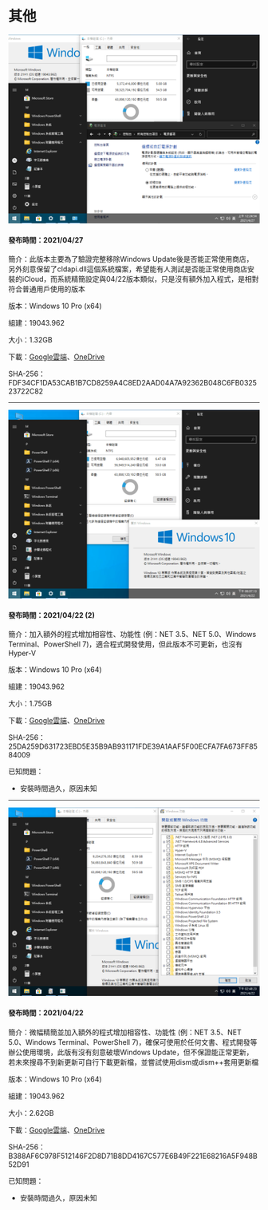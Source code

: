 # 其他

![preview.png](/preview/Win10_21H1_(19043.962)_20210427.png)

#### 發布時間：2021/04/27

簡介：此版本主要為了驗證完整移除Windows Update後是否能正常使用商店，另外刻意保留了cldapi.dll這個系統檔案，希望能有人測試是否能正常使用商店安裝的iCloud，而系統精簡設定與04/22版本類似，只是沒有額外加入程式，是相對符合普通用戶使用的版本

版本：Windows 10 Pro (x64)

組建：19043.962

大小：1.32GB

下載：[Google雲端](http://tiny.cc/w10_21H1_20210427)、[OneDrive](http://tiny.cc/w10_21H1_20210427_o)

SHA-256：FDF34CF1DA53CAB1B7CD8259A4C8ED2AAD04A7A92362B048C6FB032523722C82

----

![Win10_21H1_(19043.962)_20210422-2.png](/preview/Win10_21H1_(19043.962)_20210422-2.png)

#### 發布時間：2021/04/22 (2)

簡介：加入額外的程式增加相容性、功能性 (例：NET 3.5、NET 5.0、Windows Terminal、PowerShell 7)，適合程式開發使用，但此版本不可更新，也沒有Hyper-V

版本：Windows 10 Pro (x64)

組建：19043.962

大小：1.75GB

下載：[Google雲端](http://tiny.cc/w10_21H1_20210422_2)、[OneDrive](http://tiny.cc/w10_21H1_20210422_2_o)

SHA-256：25DA259D631723EBD5E35B9AB931171FDE39A1AAF5F00ECFA7FA673FF8584009

已知問題：
- 安裝時間過久，原因未知

----

![Win10_21H1_(19043.962)_20210422.png](/preview/Win10_21H1_(19043.962)_20210422.png)

#### 發布時間：2021/04/22

簡介：微幅精簡並加入額外的程式增加相容性、功能性 (例：NET 3.5、NET 5.0、Windows Terminal、PowerShell 7)，確保可使用於任何文書、程式開發等辦公使用環境，此版有沒有刻意破壞Windows Update，但不保證能正常更新，若未來搜尋不到新更新可自行下載更新檔，並嘗試使用dism或dism++套用更新檔

版本：Windows 10 Pro (x64)

組建：19043.962

大小：2.62GB

下載：[Google雲端](http://tiny.cc/w10_21H1_20210422)、[OneDrive](http://tiny.cc/w10_21H1_20210422_o)

SHA-256：B388AF6C978F512146F2D8D71B8DD4167C577E6B49F221E68216A5F948B52D91

已知問題：
- 安裝時間過久，原因未知
